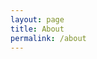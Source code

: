 ```yaml
---
layout: page
title: About
permalink: /about
---
```


<object data="../assets/pdf/cv.pdf" width="800" height="1600" type='application/pdf'></object>